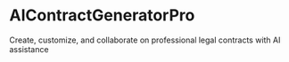 # AIContractGeneratorPro
Create, customize, and collaborate on professional legal contracts with AI assistance
